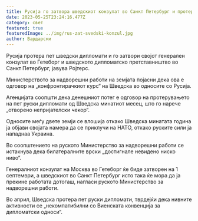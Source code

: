```yaml
---
title: Русија го затвора шведскиот конзулат во Санкт Петербург и протера пет дипломати
date: 2023-05-25T23:24:16.477Z
category: свет
featured: true
featuredImage: ../img/rus-zat-svedski-konzul.jpg
author: Вардарски
---
```

Русија протера пет шведски дипломати и го затвори својот генерален конзулат во Гетеборг и шведското дипломатско претставништво во Санкт Петербург, јавува Ројтерс.

Министерството за надворешни работи на земјата појасни дека ова е одговор на „конфронтирачкиот курс“ на Шведска во односите со Русија.

Агенцијата соопшти дека денешниот потег е одговор на протерувањето на пет руски дипломати од Шведска минатиот месец, што го нарече „отворено непријателски чекор“.

Односите меѓу двете земји се влошија откако Шведска минатата година ја објави својата намера да се приклучи на НАТО, откако руските сили ја нападнаа Украина.

Во соопштението на руското Министерство за надворешни работи се истакнува дека билатералните врски „достигнале невидено ниско ниво“.

Генералниот конзулат на Москва во Гетеборг ќе биде затворен на 1 септември, а шведскиот во Санкт Петербург исто така ќе мора да ја прекине работата дотогаш, нагласи руското Министерство за надворешни работи.

Во април, Шведска протера пет руски дипломати, тврдејќи дека нивните активности се „некомпатибилни со Виенската конвенција за дипломатски односи“.